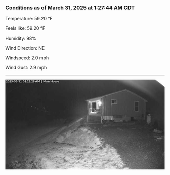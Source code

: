 ### Conditions as of March 31, 2025 at 1:27:44 AM CDT 

Temperature: 59.20 &deg;F

Feels like: 59.20 &deg;F

Humidity: 98%

Wind Direction: NE

Windspeed: 2.0 mph

Wind Gust: 2.9 mph

---

<img src="./images/latest.jpeg"/>

